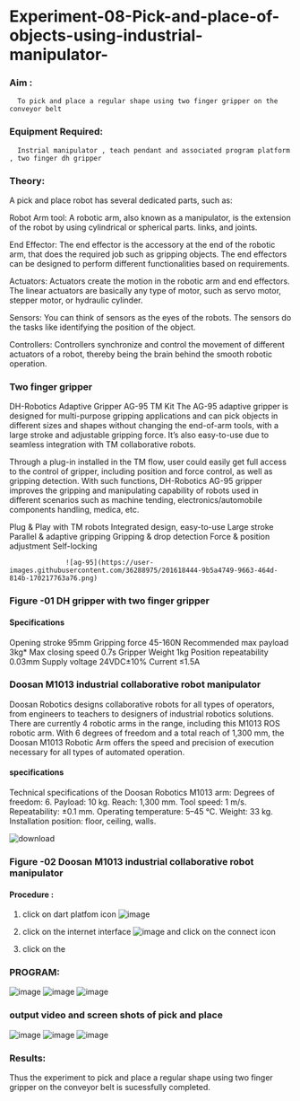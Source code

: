# Experiment-08-Pick-and-place-of-objects-using-industrial-manipulator-

### Aim :
      To pick and place a regular shape using two finger gripper on the conveyor belt 
### Equipment Required: 
      Instrial manipulator , teach pendant and associated program platform , two finger dh gripper 
      
### Theory: 

A pick and place robot has several dedicated parts, such as:

Robot Arm tool: A robotic arm, also known as a manipulator, is the extension of the robot by using cylindrical or spherical parts. links, and joints.

End Effector: The end effector is the accessory at the end of the robotic arm, that does the required job such as gripping objects. The end effectors can be designed to perform different functionalities based on requirements.

Actuators: Actuators create the motion in the robotic arm and end effectors. The linear actuators are basically any type of motor, such as servo motor, stepper motor, or hydraulic cylinder.

Sensors: You can think of sensors as the eyes of the robots. The sensors do the tasks like identifying the position of the object.

Controllers: Controllers synchronize and control the movement of different actuators of a robot, thereby being the brain behind the smooth robotic operation.


### Two finger gripper 

DH-Robotics
Adaptive Gripper AG-95 TM Kit
The AG-95 adaptive gripper is designed for multi-purpose gripping applications and can pick objects in different sizes and shapes without changing the end-of-arm tools, with a large stroke and adjustable gripping force. It’s also easy-to-use due to seamless integration with TM collaborative robots.

Through a plug-in installed in the TM flow, user could easily get full access to the control of gripper, including position and force control, as well as gripping detection. With such functions, DH-Robotics AG-95 gripper improves the gripping and manipulating capability of robots used in different scenarios such as machine tending, electronics/automobile components handling, medica, etc.

Plug & Play with TM robots
Integrated design, easy-to-use
Large stroke
Parallel & adaptive gripping
Gripping & drop detection
Force & position adjustment
Self-locking

                  ![ag-95](https://user-images.githubusercontent.com/36288975/201618444-9b5a4749-9663-464d-814b-170217763a76.png)
### Figure -01 DH gripper with two finger gripper 

#### Specifications

Opening stroke	95mm
Gripping force 	45-160N
Recommended max payload	3kg*
Max closing speed	0.7s
Gripper Weight	1kg
Position repeatability	0.03mm
Supply voltage	24VDC±10%
Current	≤1.5A



### Doosan M1013 industrial collaborative robot manipulator 
Doosan Robotics designs collaborative robots for all types of operators, from engineers to teachers to designers of industrial robotics solutions. There are currently 4 robotic arms in the range, including this M1013 ROS robotic arm. With 6 degrees of freedom and a total reach of 1,300 mm, the Doosan M1013 Robotic Arm offers the speed and precision of execution necessary for all types of automated operation.

#### specifications 
Technical specifications of the Doosan Robotics M1013 arm:
Degrees of freedom: 6.
Payload: 10 kg.
Reach: 1,300 mm.
Tool speed: 1 m/s.
Repeatability: ±0.1 mm.
Operating temperature: 5–45 °C.
Weight: 33 kg.
Installation position: floor, ceiling, walls.



![download](https://user-images.githubusercontent.com/36288975/201624230-89cc83ff-cecd-49ea-84c6-c67066e9d157.jpg)

### Figure -02 Doosan M1013 industrial collaborative robot manipulator 

#### Procedure : 

1. click on dart platfom icon ![image](https://user-images.githubusercontent.com/36288975/201621038-f1248586-5c20-40fd-8a74-68c7d8b44939.png)
2. click on the internet interface 
![image](https://user-images.githubusercontent.com/36288975/201621235-3b8b46a9-3c19-4207-9ea2-6a7954eb6135.png)
and click on the connect icon 

3. click on the
### PROGRAM:
![image](https://github.com/kparamasivamk/Experiment-08-Pick-and-place-of-objects-using-industrial-manipulator-/assets/161025390/6c01d8e0-adda-4686-bfb0-dbfa2023be7d)
![image](https://github.com/kparamasivamk/Experiment-08-Pick-and-place-of-objects-using-industrial-manipulator-/assets/161025390/73856dff-a4ec-4b23-8a6f-fbcdbcf358ac)
![image](https://github.com/kparamasivamk/Experiment-08-Pick-and-place-of-objects-using-industrial-manipulator-/assets/161025390/b9d1e4f4-2df8-4642-9302-8f1acc17f9cb)






















### output video and screen shots of pick and place 
![image](https://github.com/kparamasivamk/Experiment-08-Pick-and-place-of-objects-using-industrial-manipulator-/assets/161025390/6666f0a1-2e27-4a7d-ba11-3a98430e67f4)
![image](https://github.com/kparamasivamk/Experiment-08-Pick-and-place-of-objects-using-industrial-manipulator-/assets/161025390/d9012206-0214-43ce-89d1-b5206ddbfc2c)
![image](https://github.com/kparamasivamk/Experiment-08-Pick-and-place-of-objects-using-industrial-manipulator-/assets/161025390/c9c5ab4b-ffe0-43ec-93cf-e071eab45002)











### Results: 
Thus the experiment to pick and place a regular shape using two finger gripper on the conveyor belt is sucessfully completed.





